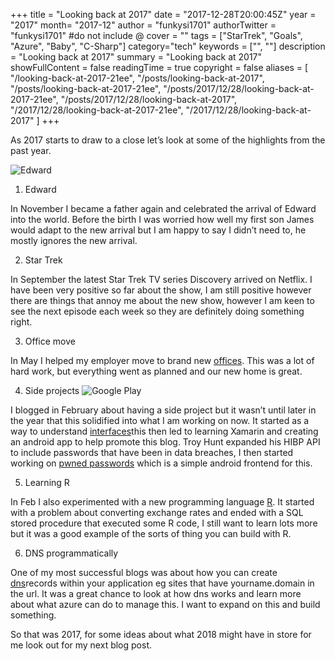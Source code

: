 +++
title = "Looking back at 2017"
date = "2017-12-28T20:00:45Z"
year = "2017"
month= "2017-12"
author = "funkysi1701"
authorTwitter = "funkysi1701" #do not include @
cover = ""
tags = ["StarTrek", "Goals", "Azure", "Baby", "C-Sharp"]
category="tech"
keywords = ["", ""]
description =  "Looking back at 2017"
summary = "Looking back at 2017"
showFullContent = false
readingTime = true
copyright = false
aliases = [
    "/looking-back-at-2017-21ee",
    "/posts/looking-back-at-2017",
    "/posts/looking-back-at-2017-21ee",
    "/posts/2017/12/28/looking-back-at-2017-21ee",
    "/posts/2017/12/28/looking-back-at-2017",
    "/2017/12/28/looking-back-at-2017-21ee",
    "/2017/12/28/looking-back-at-2017"
]
+++

As 2017 starts to draw to a close let’s look at some of the highlights from the past year.

![Edward](https://storageaccountblog9f5d.blob.core.windows.net/blazor/wp-content/uploads/2015/07/DSC_0376-e1510563039193-225x300.jpg?resize=225%2C300&ssl=1)

1) Edward

In November I became a father again and celebrated the arrival of Edward into the world. Before the birth I was worried how well my first son James would adapt to the new arrival but I am happy to say I didn’t need to,  he mostly ignores the new arrival.

2) Star Trek

In September the latest Star Trek TV series Discovery arrived on Netflix. I have been very positive so far about the show, I am still positive however there are things that annoy me about the new show, however I am keen to see the next episode each week so they are definitely doing something right.

3) Office move

In May I helped my employer move to brand new [offices](https://funkysi1701.com/office-move). This was a lot of hard work, but everything went as planned and our new home is great.

4) Side projects ![Google Play](https://storageaccountblog9f5d.blob.core.windows.net/blazor/wp-content/uploads/2017/08/googleplay.jpg?resize=300%2C300&ssl=1)

I blogged in February about having a side project but it wasn’t until later in the year that this solidified into what I am working on now. It started as a way to understand [interfaces](https://funkysi1701.com/interfaces)this then led to learning Xamarin and creating an android app to help promote this blog. Troy Hunt expanded his HIBP API to include passwords that have been in data breaches, I then started working on [pwned passwords](https://funkysi1701.com/pwned-pass--available-from-the-play-store) which is a simple android frontend for this.

5) Learning R

In Feb I also experimented with a new programming language [R](https://funkysi1701.com/learning-r). It started with a problem about converting exchange rates and ended with a SQL stored procedure that executed some R code, I still want to learn lots more but it was a good example of the sorts of thing you can build with R.

6) DNS programmatically

One of my most successful blogs was about how you can create [dns](https://dev.to/funkysi1701/creating-dns-records-programmatically-26lp)records within your application eg sites that have yourname.domain in the url. It was a great chance to look at how dns works and learn more about what azure can do to manage this. I want to expand on this and build something.

So that was 2017, for some ideas about what 2018 might have in store for me look out for my next blog post.
